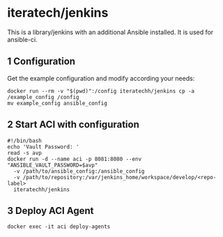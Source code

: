 # iteratech/jenkins

This is a library/jenkins with an additional Ansible installed. It is used for ansible-ci.

## 1 Configuration

Get the example configuration and modify according your needs:

```
docker run --rm -v "$(pwd)":/config iteratechh/jenkins cp -a /example_config /config
mv example_config ansible_config
```

## 2 Start ACI with configuration

```
#!/bin/bash
echo 'Vault Password: '
read -s avp
docker run -d --name aci -p 8081:8080 --env "ANSIBLE_VAULT_PASSWORD=$avp"
  -v /path/to/ansible_config:/ansible_config
  -v /path/to/repository:/var/jenkins_home/workspace/develop/<repo-label>
  iteratechh/jenkins

```

## 3 Deploy ACI Agent

```
docker exec -it aci deploy-agents
```
